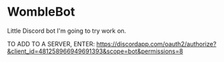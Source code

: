 # WombleBot
Little Discord bot I'm going to try work on.

TO ADD TO A SERVER, ENTER:
https://discordapp.com/oauth2/authorize?&client_id=481258966949691393&scope=bot&permissions=8